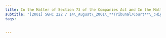 ```yaml
---
title: In the Matter of Section 73 of the Companies Act and In the Matter of Beaufort Sentosa 
subtitle: "[2001] SGHC 222 / 14\_August\_2001\_**Tribunal/Court**\_:High\_Court\_**Coram**\_:Choo\_Han\_Teck\_JC\_**Counsel\_Name(s)**\_:—\_**Parties**\_:—"
tags:


---
```



